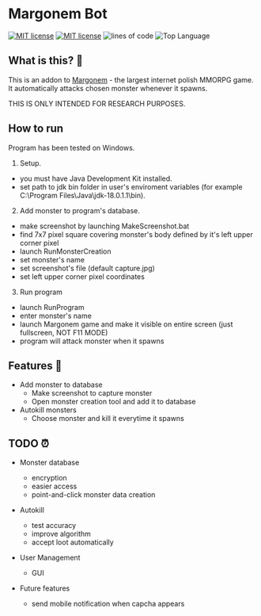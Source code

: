 # Margonem Bot

[![MIT license](https://img.shields.io/github/license/Aarif123456/image_repository?style=for-the-badge)](https://lbesson.mit-license.org/)
[![MIT license](https://img.shields.io/github/license/Bex0n/margonem-autoe2-bot?style=for-the-badge)](https://lbesson.mit-license.org/)
![lines of code](https://img.shields.io/tokei/lines/github/Bex0n/margonem-autoe2-bot?style=for-the-badge)
![Top Language](https://img.shields.io/github/languages/top/Bex0n/margonem-autoe2-bot?style=for-the-badge)

## What is this? 🤔

This is an addon to [Margonem](https://docs.google.com/document/d/1ZKRywXQLZWOqVOHC4JkF3LqdpO3Llpfk_CkZPR8bjak) - the largest
internet polish MMORPG game. It automatically attacks chosen monster whenever it spawns.

THIS IS ONLY INTENDED FOR RESEARCH PURPOSES.

## How to run

Program has been tested on Windows.

1. Setup.
* you must have Java Development Kit installed.
* set path to jdk bin folder in user's enviroment variables (for example C:\Program Files\Java\jdk-18.0.1.1\bin).

2. Add monster to program's database.
* make screenshot by launching MakeScreenshot.bat
* find 7x7 pixel square covering monster's body defined by it's left upper corner pixel
* launch RunMonsterCreation 
* set monster's name
* set screenshot's file (default capture.jpg)
* set left upper corner pixel coordinates

3. Run program
* launch RunProgram
* enter monster's name
* launch Margonem game and make it visible on entire screen (just fullscreen, NOT F11 MODE)
* program will attack monster when it spawns

## Features :eyes:

* Add monster to database
    * Make screenshot to capture monster
    * Open monster creation tool and add it to database
* Autokill monsters
    * Choose monster and kill it everytime it spawns

## TODO :alarm_clock:

* Monster database
    * encryption
    * easier access
    * point-and-click monster data creation

* Autokill
    * test accuracy
    * improve algorithm
    * accept loot automatically

* User Management
    * GUI

* Future features
    * send mobile notification when capcha appears

